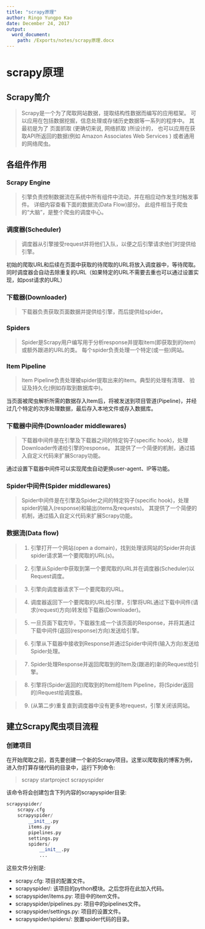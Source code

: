 ```yaml
---
title: "scrapy原理"
author: Ringo Yungpo Kao
date: December 24, 2017
output:
  word_document:
    path: /Exports/notes/scrapy原理.docx
---
```

# scrapy原理

## Scrapy简介
> Scrapy是一个为了爬取网站数据，提取结构性数据而编写的应用框架。 可以应用在包括数据挖掘，信息处理或存储历史数据等一系列的程序中。
其最初是为了 页面抓取 (更确切来说, 网络抓取 )所设计的， 也可以应用在获取API所返回的数据(例如 Amazon Associates Web Services ) 或者通用的网络爬虫。

## 各组件作用

### Scrapy Engine
> 引擎负责控制数据流在系统中所有组件中流动，并在相应动作发生时触发事件。 详细内容查看下面的数据流(Data Flow)部分。
此组件相当于爬虫的“大脑”，是整个爬虫的调度中心。

### 调度器(Scheduler)
> 调度器从引擎接受request并将他们入队，以便之后引擎请求他们时提供给引擎。

初始的爬取URL和后续在页面中获取的待爬取的URL将放入调度器中，等待爬取。同时调度器会自动去除重复的URL（如果特定的URL不需要去重也可以通过设置实现，如post请求的URL）

### 下载器(Downloader)
> 下载器负责获取页面数据并提供给引擎，而后提供给spider。

### Spiders
> Spider是Scrapy用户编写用于分析response并提取item(即获取到的item)或额外跟进的URL的类。 每个spider负责处理一个特定(或一些)网站。

### Item Pipeline
> Item Pipeline负责处理被spider提取出来的item。典型的处理有清理、 验证及持久化(例如存取到数据库中)。

当页面被爬虫解析所需的数据存入Item后，将被发送到项目管道(Pipeline)，并经过几个特定的次序处理数据，最后存入本地文件或存入数据库。

### 下载器中间件(Downloader middlewares)
> 下载器中间件是在引擎及下载器之间的特定钩子(specific hook)，处理Downloader传递给引擎的response。 其提供了一个简便的机制，通过插入自定义代码来扩展Scrapy功能。

通过设置下载器中间件可以实现爬虫自动更换user-agent、IP等功能。

### Spider中间件(Spider middlewares)
> Spider中间件是在引擎及Spider之间的特定钩子(specific hook)，处理spider的输入(response)和输出(items及requests)。 其提供了一个简便的机制，通过插入自定义代码来扩展Scrapy功能。

### 数据流(Data flow)

> 1. 引擎打开一个网站(open a domain)，找到处理该网站的Spider并向该spider请求第一个要爬取的URL(s)。

> 2. 引擎从Spider中获取到第一个要爬取的URL并在调度器(Scheduler)以Request调度。

> 3. 引擎向调度器请求下一个要爬取的URL。

> 4. 调度器返回下一个要爬取的URL给引擎，引擎将URL通过下载中间件(请求(request)方向)转发给下载器(Downloader)。

> 5. 一旦页面下载完毕，下载器生成一个该页面的Response，并将其通过下载中间件(返回(response)方向)发送给引擎。

> 6. 引擎从下载器中接收到Response并通过Spider中间件(输入方向)发送给Spider处理。

> 7. Spider处理Response并返回爬取到的Item及(跟进的)新的Request给引擎。

> 8. 引擎将(Spider返回的)爬取到的Item给Item Pipeline，将(Spider返回的)Request给调度器。

> 9. (从第二步)重复直到调度器中没有更多地request，引擎关闭该网站。

## 建立Scrapy爬虫项目流程

### 创建项目
在开始爬取之前，首先要创建一个新的Scrapy项目。这里以爬取我的博客为例，进入你打算存储代码的目录中，运行下列命令:

> scrapy startproject scrapyspider

该命令将会创建包含下列内容的scrapyspider目录:

```python
scrapyspider/
    scrapy.cfg
    scrapyspider/
        __init__.py
        items.py
        pipelines.py
        settings.py
        spiders/
            __init__.py
            ...
```
这些文件分别是:
- scrapy.cfg: 项目的配置文件。
- scrapyspider/: 该项目的python模块。之后您将在此加入代码。
- scrapyspider/items.py: 项目中的item文件。
- scrapyspider/pipelines.py: 项目中的pipelines文件。
- scrapyspider/settings.py: 项目的设置文件。
- scrapyspider/spiders/: 放置spider代码的目录。
